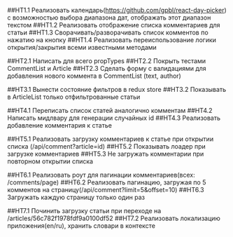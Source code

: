 ##HT1.1 Реализовать календарь(https://github.com/gpbl/react-day-picker) с возможностью выбора диапазона дат, отображать этот диапазон текстом
##HT1.2 Реализовать отображение списка комментариев для статьи
##HT1.3 Сворачивать/разворачивать список комментов по нажатию на кнопку
##HT1.4 Реализовать переиспользование логики открытия/закрытия всеми известными методами

##HT2.1 Написать для всего propTypes
##HT2.2 Покрыть тестами CommentList и Article
##HT2.3 Сделать форму с валидациями для добавления нового коммента в CommentList (text, author)

##HT3.1 Вынести состояние фильтров в redux store
##HT3.2 Показывать в ArticleList только отфильтрованные статьи

##HT4.1 Переписать список статей аналогично комментам
##HT4.2 Написать мидлвару для генерации случайных id
##HT4.3 Реализовать добавление комментария к статье

##HT5.1 Реализовать загрузку комментариев к статье при открытии списка (/api/comment?article=id)
##HT5.2 Показывать лоадер при загрузке комментариев
##HT5.3 Не загружать комментарии при повторном открытии списка

##HT6.1 Реализовать роут для пагинации комментариев(всех: /comments/page)
##HT6.2 Реализовать пагинацию, загружая по 5 комментов на страницу(/api/comment?limit=5&offset=10)
##HT6.3 Загружать каждую страницу только один раз

##HT7.1 Починить загрузку статьи при переходе на /articles/56c782f1978fdf9a0100df52
##HT7.2 Реализовать локализацию приложения(en/ru), хранить словари в контексте
